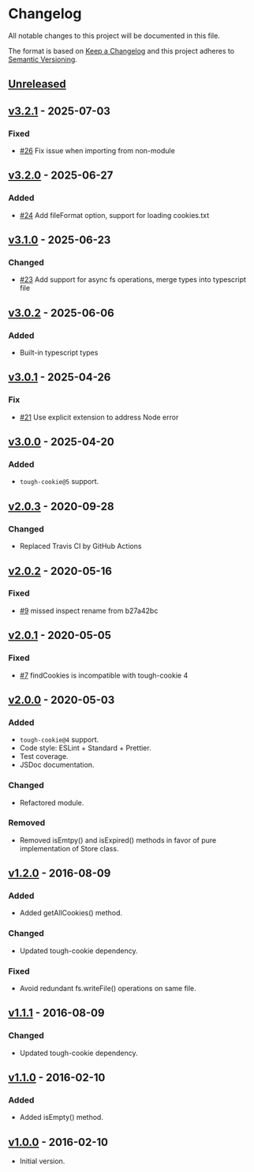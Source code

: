 # Changelog

All notable changes to this project will be documented in this file.

The format is based on [Keep a Changelog](http://keepachangelog.com/en/1.0.0/)
and this project adheres to [Semantic Versioning](http://semver.org/spec/v2.0.0.html).

## [Unreleased]

## [v3.2.1] - 2025-07-03
### Fixed
- [#26][5] Fix issue when importing from non-module

## [v3.2.0] - 2025-06-27
### Added
- [#24][4] Add fileFormat option, support for loading cookies.txt

## [v3.1.0] - 2025-06-23
### Changed
- [#23][3] Add support for async fs operations, merge types into typescript file

## [v3.0.2] - 2025-06-06
### Added
- Built-in typescript types

## [v3.0.1] - 2025-04-26
### Fix
- [#21][2] Use explicit extension to address Node error

## [v3.0.0] - 2025-04-20
### Added
- `tough-cookie@5` support.

## [v2.0.3] - 2020-09-28
### Changed
- Replaced Travis CI by GitHub Actions

## [v2.0.2] - 2020-05-16
### Fixed
- [#9][1] missed inspect rename from b27a42bc

## [v2.0.1] - 2020-05-05
### Fixed
- [#7][0] findCookies is incompatible with tough-cookie 4

## [v2.0.0] - 2020-05-03
### Added
- `tough-cookie@4` support.
- Code style: ESLint + Standard + Prettier.
- Test coverage.
- JSDoc documentation.

### Changed
- Refactored module.

### Removed
- Removed isEmtpy() and isExpired() methods in favor of pure implementation of Store class.

## [v1.2.0] - 2016-08-09
### Added
- Added getAllCookies() method.

### Changed
- Updated tough-cookie dependency.

### Fixed
- Avoid redundant fs.writeFile() operations on same file.

## [v1.1.1] - 2016-08-09
### Changed
- Updated tough-cookie dependency.

## [v1.1.0] - 2016-02-10
### Added
- Added isEmpty() method.

## [v1.0.0] - 2016-02-10
- Initial version.

[unreleased]: https://github.com/ivanmarban/tough-cookie-file-store/compare/v3.2.1...master
[v3.2.1]: https://github.com/ivanmarban/tough-cookie-file-store/compare/v3.2.0...v3.2.1
[v3.2.0]: https://github.com/ivanmarban/tough-cookie-file-store/compare/v3.1.0...v3.2.0
[v3.1.0]: https://github.com/ivanmarban/tough-cookie-file-store/compare/v3.0.2...v3.1.0
[v3.0.2]: https://github.com/ivanmarban/tough-cookie-file-store/compare/v3.0.1...v3.0.2
[v3.0.1]: https://github.com/ivanmarban/tough-cookie-file-store/compare/v3.0.0...v3.0.1
[v3.0.0]: https://github.com/ivanmarban/tough-cookie-file-store/compare/v2.0.3...v3.0.0
[v2.0.3]: https://github.com/ivanmarban/tough-cookie-file-store/compare/v2.0.2...v2.0.3
[v2.0.2]: https://github.com/ivanmarban/tough-cookie-file-store/compare/v2.0.1...v2.0.2
[v2.0.1]: https://github.com/ivanmarban/tough-cookie-file-store/compare/v2.0.0...v2.0.1
[v2.0.0]: https://github.com/ivanmarban/tough-cookie-file-store/compare/v1.2.0...v2.0.0
[v1.2.0]: https://github.com/ivanmarban/tough-cookie-file-store/compare/v1.1.1...v1.2.0
[v1.1.1]: https://github.com/ivanmarban/tough-cookie-file-store/compare/v1.1.0...v1.1.1
[v1.1.0]: https://github.com/ivanmarban/tough-cookie-file-store/compare/v1.0.0...v1.1.0
[v1.0.0]: https://github.com/ivanmarban/tough-cookie-file-store/releases/tag/v1.0.0
[0]: https://github.com/ivanmarban/tough-cookie-file-store/issues/7
[1]: https://github.com/ivanmarban/tough-cookie-file-store/pull/9
[2]: https://github.com/ivanmarban/tough-cookie-file-store/pull/21
[3]: https://github.com/ivanmarban/tough-cookie-file-store/pull/23
[4]: https://github.com/ivanmarban/tough-cookie-file-store/pull/24
[5]: https://github.com/ivanmarban/tough-cookie-file-store/pull/26
